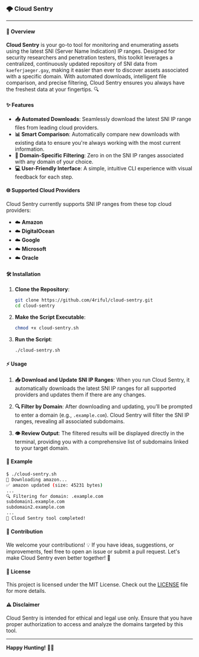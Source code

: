 ### 🌩️ Cloud Sentry 

---

#### 🚀 Overview

**Cloud Sentry** is your go-to tool for monitoring and enumerating assets using the latest SNI (Server Name Indication) IP ranges. Designed for security researchers and penetration testers, this toolkit leverages a centralized, continuously updated repository of SNI data from `kaeferjaeger.gay`, making it easier than ever to discover assets associated with a specific domain. With automated downloads, intelligent file comparison, and precise filtering, Cloud Sentry ensures you always have the freshest data at your fingertips. 🔍

#### ✨ Features

- **📥 Automated Downloads**: Seamlessly download the latest SNI IP range files from leading cloud providers.
- **📊 Smart Comparison**: Automatically compare new downloads with existing data to ensure you're always working with the most current information.
- **🔎 Domain-Specific Filtering**: Zero in on the SNI IP ranges associated with any domain of your choice.
- **💻 User-Friendly Interface**: A simple, intuitive CLI experience with visual feedback for each step.

#### 🌐 Supported Cloud Providers

Cloud Sentry currently supports SNI IP ranges from these top cloud providers:
- ☁️ **Amazon**
- ☁️ **DigitalOcean**
- ☁️ **Google**
- ☁️ **Microsoft**
- ☁️ **Oracle**

#### 🛠️ Installation

1. **Clone the Repository**:
   ```bash
   git clone https://github.com/4riful/cloud-sentry.git
   cd cloud-sentry
   ```

2. **Make the Script Executable**:
   ```bash
   chmod +x cloud-sentry.sh
   ```

3. **Run the Script**:
   ```bash
   ./cloud-sentry.sh
   ```

#### ⚡ Usage

1. **📥 Download and Update SNI IP Ranges**:
   When you run Cloud Sentry, it automatically downloads the latest SNI IP ranges for all supported providers and updates them if there are any changes.

2. **🔍 Filter by Domain**:
   After downloading and updating, you’ll be prompted to enter a domain (e.g., `.example.com`). Cloud Sentry will filter the SNI IP ranges, revealing all associated subdomains.

3. **👁️ Review Output**:
   The filtered results will be displayed directly in the terminal, providing you with a comprehensive list of subdomains linked to your target domain.

#### 📄 Example

```bash
$ ./cloud-sentry.sh
🚀 Downloading amazon...
✅ amazon updated (size: 45231 bytes)
...
🔍 Filtering for domain: .example.com
subdomain1.example.com
subdomain2.example.com
...
🎉 Cloud Sentry tool completed!
```

#### 🌱 Contribution

We welcome your contributions! 💡 If you have ideas, suggestions, or improvements, feel free to open an issue or submit a pull request. Let's make Cloud Sentry even better together! 🤝

#### 📜 License

This project is licensed under the MIT License. Check out the [LICENSE](LICENSE) file for more details.

#### ⚠️ Disclaimer

Cloud Sentry is intended for ethical and legal use only. Ensure that you have proper authorization to access and analyze the domains targeted by this tool.

---

**Happy Hunting!** 🎯🚀
